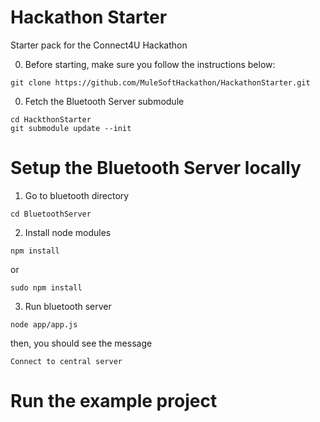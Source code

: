Hackathon Starter
================

Starter pack for the Connect4U Hackathon

0. Before starting, make sure you follow the instructions below:
```
git clone https://github.com/MuleSoftHackathon/HackathonStarter.git
```

0. Fetch the Bluetooth Server submodule
```
cd HackthonStarter
git submodule update --init
```

Setup the Bluetooth Server locally
==================================

1. Go to bluetooth directory
  ```
  cd BluetoothServer
  ```

2. Install node modules
  ```
  npm install
  ```
  or
  ```
  sudo npm install
  ```

3. Run bluetooth server
  ```
  node app/app.js
  ```
  then, you should see the message
  ```
  Connect to central server
  ```

Run the example project
====================

